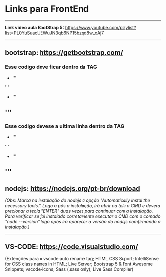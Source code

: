 # Links para FrontEnd

---

**Link video aula BootStrap 5:** https://www.youtube.com/playlist?list=PL0YuSuacUEWuJN3qb6NP15bzqd8w_oAj7

---

## bootstrap: https://getbootstrap.com/

 ### Esse codigo deve ficar dentro da TAG <!-- <head> -->

* '''
    <!-- CSS only-->
	<link href="https://cdn.jsdelivr.net/npm/bootstrap@5/dist/css/bootstrap.min.css" rel="stylesheet" integrity="sha384-4bw+/aepP/YC94hEpVNVgiZdgIC5+VKNBQNGCHeKRQN+PtmoHDEXuppvnDJzQIu9" crossorigin="anonymous">
'''
* '''
    <!-- CSS LocalHost-->
	<script src="../node_modules/bootstrap/dist/css/bootstrap.min.css"></script>
'''
---

### Esse codigo devese a ultima linha dentro da TAG <!-- </body> -->

* ''' 
    <!-- JavaScript Bundle with Popper Only-->
	<script src="https://cdn.jsdelivr.net/npm/bootstrap@5/dist/js/bootstrap.bundle.min.js" integrity="sha384-HwwvtgBNo3bZJJLYd8oVXjrBZt8cqVSpeBNS5n7C8IVInixGAoxmnlMuBnhbgrkm" crossorigin="anonymous"></script> 
'''
* '''
    <!-- JavaScript Bundle with Popper LocalHost-->
	<script src="../node_modules/bootstrap/dist/js/bootstrap.bundle.min.js"></script>
'''
---

## nodejs: https://nodejs.org/pt-br/download
*(Obs: Marca na instalação do nodejs a opção "Automatically instal the necessary tools.". Logo a pós a instalação, irá abrir na tela o CMD  e devera precionar a tecla "ENTER" duas vezes para continuar com a instalação. Para verificar se foi instalado corretamente executar o CMD com o comado "node --version" logo após ira aparecer a versão do nodejs comfirmando a instalação.)*

---

## VS-CODE: https://code.visualstudio.com/

(Extenções para o vscode:auto rename tag; HTML CSS Suport; IntelliSense for CSS class names in HTML; Live Server; Bootstrap 5 & Font Awesome Snippets; vscode-icons; Sass (.sass only); Live Sass Compiler)


